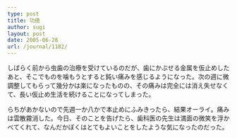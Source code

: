 ```yaml
---
type: post
title: 功徳
author: sugi
layout: post
date: 2005-06-28
url: /journal/1182/
---
```

しばらく前から虫歯の治療を受けているのだが、歯にかぶせる金属を仮止めしたあと、そこでものを噛もうとすると鈍い痛みを感じるようになった。次の週に微調整してもらって幾分かは楽になったものの、その痛みは完全には消え失せなくて、長い仮止め生活を続けることになってしまった。

らちがあかないので先週一か八かで本止めにふみきったら、結果オーライ。痛みは雲散霧消した。今日、そのことを告げたら、歯科医の先生は満面の微笑を浮かべてくれて、なんだかぼくはとてもよいことをしたような気になったのだった。

